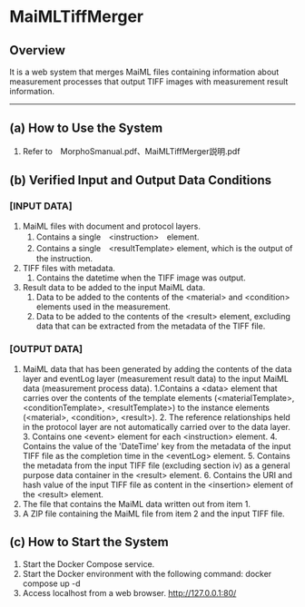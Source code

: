 # MaiMLTiffMerger
## Overview
It is a web system that merges MaiML files containing information about measurement processes that output TIFF images with measurement result information.

---


## (a) How to Use the System
1. Refer to　MorphoSmanual.pdf、MaiMLTiffMerger説明.pdf

## (b) Verified Input and Output Data Conditions
### [INPUT DATA]
1. MaiML files with document and protocol layers.
    1. Contains a single　\<instruction>　element.
    2. Contains a single　\<resultTemplate> element, which is the output of the instruction.
2. TIFF files with metadata.
    1. Contains the datetime when the TIFF image was output.
3. Result data to be added to the input MaiML data.
    1. Data to be added to the contents of the \<material> and \<condition> elements used in the measurement.
    2. Data to be added to the contents of the \<result> element, excluding data that can be extracted from the metadata of the TIFF file.

### [OUTPUT DATA]
1. MaiML data that has been generated by adding the contents of the data layer and eventLog layer (measurement result data) to the input MaiML data (measurement process data).
    1.Contains a \<data> element that carries over the contents of the template elements (\<materialTemplate>, \<conditionTemplate>, \<resultTemplate>) to the instance elements (\<material>, \<condition>, \<result>).
    2. The reference relationships held in the protocol layer are not automatically carried over to the data layer.
    3. Contains one \<event> element for each \<instruction> element.
    4. Contains the value of the 'DateTime' key from the metadata of the input TIFF file as the completion time in the \<eventLog> element.
    5. Contains the metadata from the input TIFF file (excluding section iv) as a general purpose data container in the \<result> element.
    6. Contains the URI and hash value of the input TIFF file as content in the \<insertion> element of the \<result> element.
2. The file that contains the MaiML data written out from item 1.
3. A ZIP file containing the MaiML file from item 2 and the input TIFF file.

## (c) How to Start the System
1. Start the Docker Compose service.
2. Start the Docker environment with the following command:
   docker compose up -d
3. Access localhost from a web browser.
   http://127.0.0.1:80/
